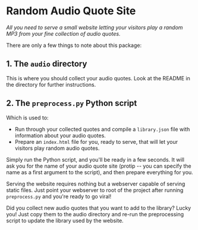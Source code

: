 # Random Audio Quote Site

_All you need to serve a small website letting your visitors play a random MP3 from your fine collection of audio quotes._

There are only a few things to note about this package:

## 1. The `audio` directory

This is where you should collect your audio quotes. Look at the README in the directory for further instructions.

## 2. The `preprocess.py` Python script

Which is used to:

 * Run through your collected quotes and compile a `library.json` file with information about your audio quotes.
 * Prepare an `index.html` file for you, ready to serve, that will let your visitors play random audio quotes.

Simply run the Python script, and you'll be ready in a few seconds. It will ask you for the name of your audio quote site (protip -- you can specify the name as a first argument to the script), and then prepare everything for you.

Serving the website requires nothing but a webserver capable of serving static files. Just point your webserver to root of the project after running `preprocess.py` and you're ready to go viral!

Did you collect new audio quotes that you want to add to the library? Lucky you! Just copy them to the audio directory and re-run the preprocessing script to update the library used by the website.
